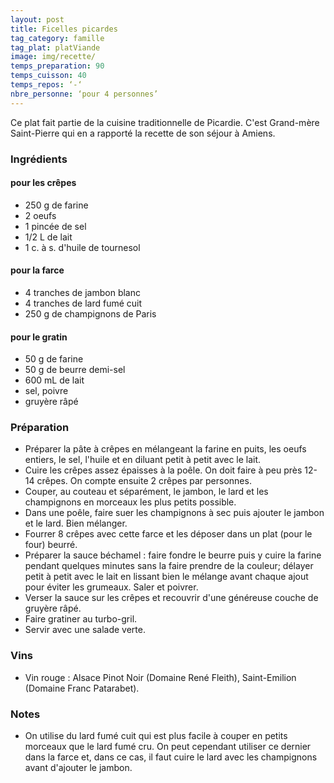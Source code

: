 ```yaml
---
layout: post
title: Ficelles picardes
tag_category: famille
tag_plat: platViande
image: img/recette/
temps_preparation: 90
temps_cuisson: 40
temps_repos: ‘-‘
nbre_personne: ‘pour 4 personnes’
---
```

Ce plat fait partie de la cuisine traditionnelle de Picardie. C'est Grand-mère Saint-Pierre qui en a rapporté la recette de son séjour à Amiens.

### Ingrédients
#### pour les crêpes
* 250 g de farine
* 2 oeufs
* 1 pincée de sel
* 1/2 L de lait
* 1 c. à s. d'huile de tournesol
#### pour la farce
* 4 tranches de jambon blanc
* 4 tranches de lard fumé cuit
* 250 g de champignons de Paris
#### pour le gratin
* 50 g de farine
* 50 g de beurre demi-sel
* 600 mL de lait
* sel, poivre
* gruyère râpé

### Préparation
* Préparer la pâte à crêpes en mélangeant la farine en puits, les oeufs entiers, le sel, l'huile et en diluant petit à petit avec le lait.
* Cuire les crêpes assez épaisses à la poêle. On doit faire à peu près 12-14 crêpes. On compte ensuite 2 crêpes par personnes.
* Couper, au couteau et séparément, le jambon, le lard et les champignons en morceaux les plus petits possible.
* Dans une poêle, faire suer les champignons à sec puis ajouter le jambon et le lard. Bien mélanger.
* Fourrer 8 crêpes avec cette farce et les déposer dans un plat (pour le four) beurré.
* Préparer la sauce béchamel : faire fondre le beurre puis y cuire la farine pendant quelques minutes sans la faire prendre de la couleur; délayer petit à petit avec le lait en lissant bien le mélange avant chaque ajout pour éviter les grumeaux. Saler et poivrer.
* Verser la sauce sur les crêpes et recouvrir d'une généreuse couche de gruyère râpé.
* Faire gratiner au turbo-gril.
* Servir avec une salade verte.

### Vins
* Vin rouge : Alsace Pinot Noir (Domaine René Fleith), Saint-Emilion (Domaine Franc Patarabet).

### Notes
* On utilise du lard fumé cuit qui est plus facile à couper en petits morceaux que le lard fumé cru. On peut cependant utiliser ce dernier dans la farce et, dans ce cas, il faut cuire le lard avec les champignons avant d'ajouter le jambon.
